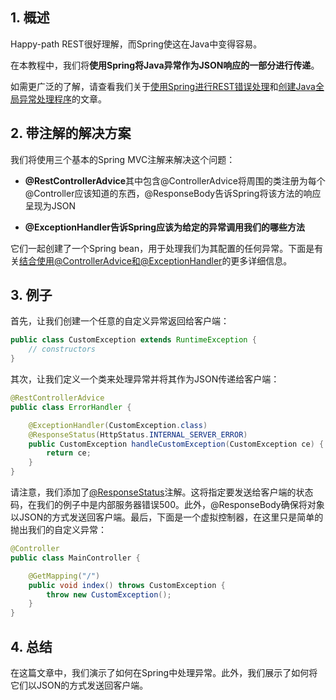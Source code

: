 ## 1. 概述

Happy-path REST很好理解，而Spring使这在Java中变得容易。

在本教程中，我们将**使用Spring将Java异常作为JSON响应的一部分进行传递**。

如需更广泛的了解，请查看我们关于[使用Spring进行REST错误处理](https://www.baeldung.com/exception-handling-for-rest-with-spring)和[创建Java全局异常处理程序](https://www.baeldung.com/java-global-exception-handler)的文章。

## 2. 带注解的解决方案

我们将使用三个基本的Spring MVC注解来解决这个问题：

+ **@RestControllerAdvice**其中包含@ControllerAdvice将周围的类注册为每个@Controller应该知道的东西，@ResponseBody告诉Spring将该方法的响应呈现为JSON

+ **@ExceptionHandler告诉Spring应该为给定的异常调用我们的哪些方法**

它们一起创建了一个Spring bean，用于处理我们为其配置的任何异常。下面是有关[结合使用@ControllerAdvice和@ExceptionHandler](https://www.baeldung.com/exception-handling-for-rest-with-spring#controlleradvice)的更多详细信息。

## 3. 例子

首先，让我们创建一个任意的自定义异常返回给客户端：

```java
public class CustomException extends RuntimeException {
    // constructors
}
```

其次，让我们定义一个类来处理异常并将其作为JSON传递给客户端：

```java
@RestControllerAdvice
public class ErrorHandler {

    @ExceptionHandler(CustomException.class)
    @ResponseStatus(HttpStatus.INTERNAL_SERVER_ERROR)
    public CustomException handleCustomException(CustomException ce) {
        return ce;
    }
}
```

请注意，我们添加了[@ResponseStatus](https://www.baeldung.com/spring-response-status#error-handling)注解。这将指定要发送给客户端的状态码，在我们的例子中是内部服务器错误500。此外，@ResponseBody确保将对象以JSON的方式发送回客户端。最后，下面是一个虚拟控制器，在这里只是简单的抛出我们的自定义异常：

```java
@Controller
public class MainController {

    @GetMapping("/")
    public void index() throws CustomException {
        throw new CustomException();
    }
}
```

## 4. 总结

在这篇文章中，我们演示了如何在Spring中处理异常。此外，我们展示了如何将它们以JSON的方式发送回客户端。